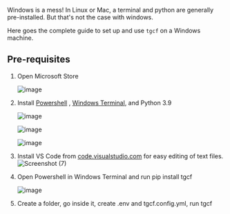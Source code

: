 Windows is a mess! In Linux or Mac, a terminal and python are generally pre-installed. But that's not the case with windows.

Here goes the complete guide to set up and use `tgcf` on a Windows machine.

## Pre-requisites

1. Open Microsoft Store

   ![image](https://user-images.githubusercontent.com/66209958/115837680-7a2eaa80-a436-11eb-9cca-11e12694e8b3.png)

2. Install [Powershell]() , [Windows Terminal](), and Python 3.9


   ![image](https://user-images.githubusercontent.com/66209958/115838965-d0e8b400-a437-11eb-818a-652951ae44ee.png)

   ![image](https://user-images.githubusercontent.com/66209958/115839446-49e80b80-a438-11eb-9149-b93d6218e0dc.png)
    
   ![image](https://user-images.githubusercontent.com/66209958/115839540-608e6280-a438-11eb-91e6-9285cc6301ee.png)

3. Install VS Code from [code.visualstudio.com](https://code.visualstudio.com/) for easy editing of text files.
   ![Screenshot (7)](https://user-images.githubusercontent.com/66209958/115840953-e4951a00-a439-11eb-9db4-b87733e2dd98.png)


4. Open Powershell in Windows Terminal and run pip install tgcf

   ![image](https://user-images.githubusercontent.com/66209958/115841408-6127f880-a43a-11eb-92fd-215ab3a4c8aa.png)

5. Create a folder, go inside it, create .env and tgcf.config.yml, run tgcf



